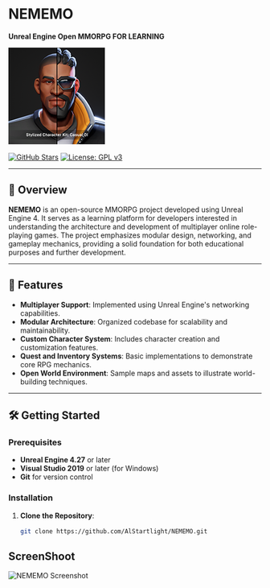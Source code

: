 # NEMEMO

**Unreal Engine Open MMORPG FOR LEARNING**

![NEMEMO Screenshot](./SCK_Casual01.png)

[![GitHub Stars](https://img.shields.io/github/stars/AlStartlight/NEMEMO?style=social)](https://github.com/AlStartlight/NEMEMO/stargazers)
[![License: GPL v3](https://img.shields.io/badge/License-GPLv3-blue.svg)](LICENSE)

---

## 📖 Overview

**NEMEMO** is an open-source MMORPG project developed using Unreal Engine 4. It serves as a learning platform for developers interested in understanding the architecture and development of multiplayer online role-playing games. The project emphasizes modular design, networking, and gameplay mechanics, providing a solid foundation for both educational purposes and further development.

---

## 🚀 Features

- **Multiplayer Support**: Implemented using Unreal Engine's networking capabilities.
- **Modular Architecture**: Organized codebase for scalability and maintainability.
- **Custom Character System**: Includes character creation and customization features.
- **Quest and Inventory Systems**: Basic implementations to demonstrate core RPG mechanics.
- **Open World Environment**: Sample maps and assets to illustrate world-building techniques.

---

## 🛠️ Getting Started

### Prerequisites

- **Unreal Engine 4.27** or later
- **Visual Studio 2019** or later (for Windows)
- **Git** for version control

### Installation

1. **Clone the Repository**:
   ```bash
   git clone https://github.com/AlStartlight/NEMEMO.git

## ScreenShoot
![NEMEMO Screenshot](https://media.licdn.com/dms/image/v2/D562DAQHtBqKddVeZsA/profile-treasury-image-shrink_800_800/profile-treasury-image-shrink_800_800/0/1687796521426?e=1749639600&v=beta&t=_z_K1pBfdtvKZRgA_eUzCF3QJ2bMOsin-ftw_ie1Wro)

